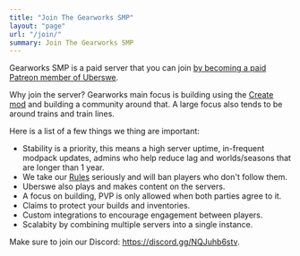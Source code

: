 ```yaml
---
title: "Join The Gearworks SMP"
layout: "page"
url: "/join/"
summary: Join The Gearworks SMP
---
```


Gearworks SMP is a paid server that you can join [by becoming a paid Patreon member of Uberswe](https://www.patreon.com/uberswe/membership).

Why join the server? Gearworks main focus is building using the [Create mod](https://www.curseforge.com/minecraft/mc-mods/create) and building a community around that. A large focus also tends to be around trains and train lines.

Here is a list of a few things we thing are important:

- Stability is a priority, this means a high server uptime, in-frequent modpack updates, admins who help reduce lag and worlds/seasons that are longer than 1 year.
- We take our [Rules](/rules/) seriously and will ban players who don't follow them.
- Uberswe also plays and makes content on the servers.
- A focus on building, PVP is only allowed when both parties agree to it.
- Claims to protect your builds and inventories.
- Custom integrations to encourage engagement between players.
- Scalabity by combining multiple servers into a single instance.

Make sure to join our Discord: https://discord.gg/NQJuhb6stv.